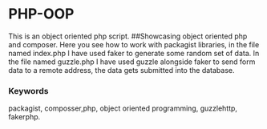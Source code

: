# PHP-OOP
This is an object oriented php script.
##Showcasing object oriented php and composer.
Here you see how to work with packagist libraries, in the file named index.php I have used faker to generate some random set of data.
In the file named guzzle.php I have used guzzle alongside faker to send form data to a remote address, the data gets submitted into the database.
### Keywords
packagist, composser,php, object oriented programming, guzzlehttp, fakerphp.
